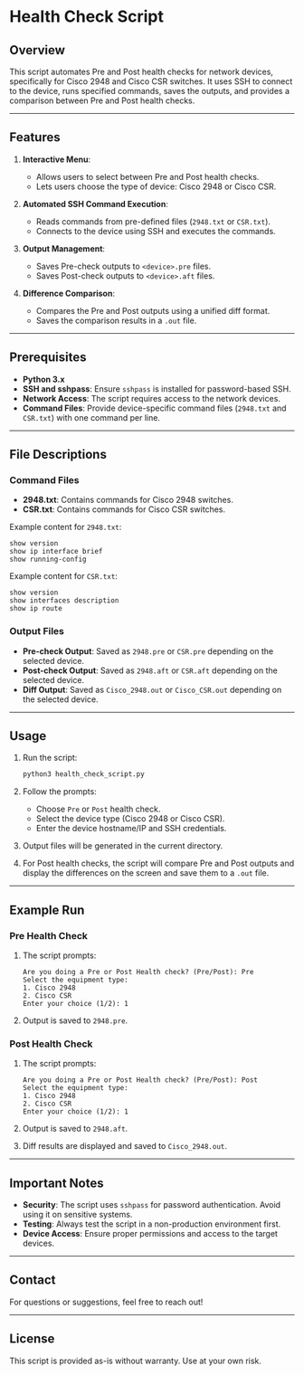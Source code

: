 
# Health Check Script

## Overview
This script automates Pre and Post health checks for network devices, specifically for Cisco 2948 and Cisco CSR switches. 
It uses SSH to connect to the device, runs specified commands, saves the outputs, and provides a comparison between Pre and Post health checks.

---

## Features
1. **Interactive Menu**:
   - Allows users to select between Pre and Post health checks.
   - Lets users choose the type of device: Cisco 2948 or Cisco CSR.

2. **Automated SSH Command Execution**:
   - Reads commands from pre-defined files (`2948.txt` or `CSR.txt`).
   - Connects to the device using SSH and executes the commands.

3. **Output Management**:
   - Saves Pre-check outputs to `<device>.pre` files.
   - Saves Post-check outputs to `<device>.aft` files.

4. **Difference Comparison**:
   - Compares the Pre and Post outputs using a unified diff format.
   - Saves the comparison results in a `.out` file.

---

## Prerequisites
- **Python 3.x**
- **SSH and sshpass**: Ensure `sshpass` is installed for password-based SSH.
- **Network Access**: The script requires access to the network devices.
- **Command Files**: Provide device-specific command files (`2948.txt` and `CSR.txt`) with one command per line.

---

## File Descriptions
### Command Files
- **2948.txt**: Contains commands for Cisco 2948 switches.
- **CSR.txt**: Contains commands for Cisco CSR switches.

Example content for `2948.txt`:
```
show version
show ip interface brief
show running-config
```

Example content for `CSR.txt`:
```
show version
show interfaces description
show ip route
```

### Output Files
- **Pre-check Output**: Saved as `2948.pre` or `CSR.pre` depending on the selected device.
- **Post-check Output**: Saved as `2948.aft` or `CSR.aft` depending on the selected device.
- **Diff Output**: Saved as `Cisco_2948.out` or `Cisco_CSR.out` depending on the selected device.

---

## Usage
1. Run the script:
   ```bash
   python3 health_check_script.py
   ```

2. Follow the prompts:
   - Choose `Pre` or `Post` health check.
   - Select the device type (Cisco 2948 or Cisco CSR).
   - Enter the device hostname/IP and SSH credentials.

3. Output files will be generated in the current directory.

4. For Post health checks, the script will compare Pre and Post outputs and display the differences on the screen and save them to a `.out` file.

---

## Example Run

### Pre Health Check
1. The script prompts:
   ```
   Are you doing a Pre or Post Health check? (Pre/Post): Pre
   Select the equipment type:
   1. Cisco 2948
   2. Cisco CSR
   Enter your choice (1/2): 1
   ```

2. Output is saved to `2948.pre`.

### Post Health Check
1. The script prompts:
   ```
   Are you doing a Pre or Post Health check? (Pre/Post): Post
   Select the equipment type:
   1. Cisco 2948
   2. Cisco CSR
   Enter your choice (1/2): 1
   ```

2. Output is saved to `2948.aft`.
3. Diff results are displayed and saved to `Cisco_2948.out`.

---

## Important Notes
- **Security**: The script uses `sshpass` for password authentication. Avoid using it on sensitive systems.
- **Testing**: Always test the script in a non-production environment first.
- **Device Access**: Ensure proper permissions and access to the target devices.

---

## Contact
For questions or suggestions, feel free to reach out!

---

## License
This script is provided as-is without warranty. Use at your own risk.
